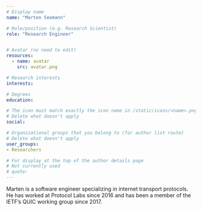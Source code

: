 ```yaml
---
# Display name
name: "Marten Seemann"

# Role/position (e.g. Research Scientist)
role: "Research Engineer"


# Avatar (no need to edit)
resources:
  - name: avatar
    src: avatar.png

# Research interests
interests:

# Degrees
education:

# The icon must match exactly the icon name in /static/icons/<name>.png
# Delete what doesn't apply
social:

# Organizational groups that you belong to (for author list route)
# Delete what doesn't apply
user_groups:
- Researchers

# For display at the top of the author details page
# Not currently used
# quote:
---
```


Marten is a software engineer specializing in internet transport protocols. He has worked at Protocol Labs since 2016 and has been a member of the IETF’s QUIC working group since 2017.
